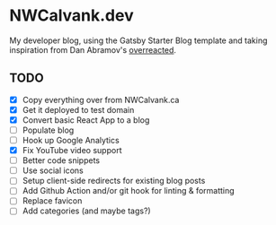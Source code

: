 # NWCalvank.dev

My developer blog, using the Gatsby Starter Blog template and taking inspiration from Dan Abramov's [overreacted](https://overreacted.io/).

## TODO
- [x] Copy everything over from NWCalvank.ca
- [x] Get it deployed to test domain
- [x] Convert basic React App to a blog
- [ ] Populate blog
- [ ] Hook up Google Analytics
- [x] Fix YouTube video support
- [ ] Better code snippets
- [ ] Use social icons
- [ ] Setup client-side redirects for existing blog posts
- [ ] Add Github Action and/or git hook for linting & formatting
- [ ] Replace favicon
- [ ] Add categories (and maybe tags?)
